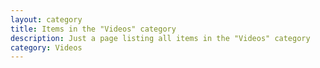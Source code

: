 ```yaml
---
layout: category
title: Items in the "Videos" category
description: Just a page listing all items in the "Videos" category
category: Videos
---
```


